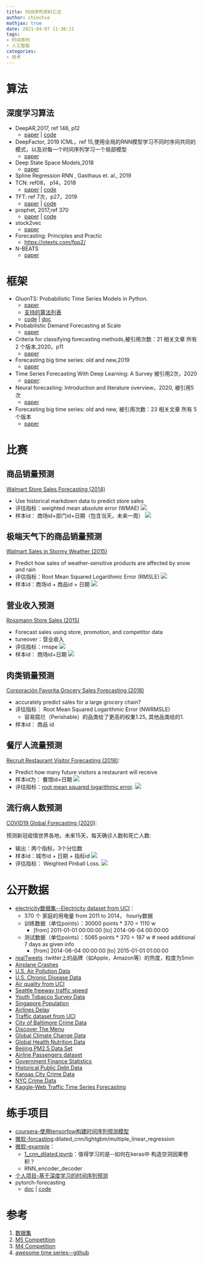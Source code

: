 ```yaml
---
title: 时间序列资料汇总
author: chiechie
mathjax: true
date: 2021-04-07 11:36:11
tags:
- 时间序列
- 人工智能
categories:
- 技术
---
```


# 算法

## 深度学习算法

- DeepAR,2017, ref 146, p12
    - [paper](https://arxiv.org/pdf/1704.04110.pdf) | [code](https://github.com/awslabs/gluon-ts/tree/master/src/gluonts/model/deepar)
- DeepFactor, 2019 ICML，ref 15,使用全局的RNN模型学习不同时序间共同的模式，以及对每一个时间序列学习一个局部模型
    - [paper](https://arxiv.org/abs/1905.12417)
- Deep State Space Models,2018
    - [paper](https://papers.nips.cc/paper/8004-deep-state-space-models-for-time-series-forecasting.pdf)
- Spline Regression RNN , Gasthaus et. al., 2019
- TCN: ref08， p14，2018
    - [paper](https://arxiv.org/pdf/1803.01271.pdf) | [code](https://github.com/locuslab/TCN)
- TFT:  ref 7次，p27，2019
  - [paper](https://arxiv.org/pdf/1912.09363.pdf) | [code](https://github.com/google-research/google-research/tree/master/tft)
- prophet, 2017,ref 370
  - [paper](https://peerj.com/preprints/3190.pdf) | [code](https://github.com/facebook/prophet)
- stock2vec
    - [paper](https://arxiv.org/abs/2010.01197)
- Forecasting: Principles and Practic 
    - https://otexts.com/fpp2/
- N-BEATS
  - [paper](http://arxiv.org/abs/1905.10437)

# 框架

- GluonTS: Probabilistic Time Series Models in Python.
    - [paper](https://arxiv.org/pdf/1906.05264.pdf)
    - [支持的算法列表](https://github.com/awslabs/gluon-ts/blob/master/REFERENCES.md)
    - [code](https://github.com/awslabs/gluon-ts) | [doc](https://gluon-ts.mxnet.io/)
- Probabilistic Demand Forecasting at Scale
    - [paper](http://www.vldb.org/pvldb/vol10/p1694-schelter.pdf)
- Criteria for classifying forecasting methods,被引用次数：21 相关文章 所有 2 个版本,2020，p11
    - [paper](https://www.sciencedirect.com/science/article/pii/S0169207019301529)
- Forecasting big time series: old and new,2019
    - [paper](https://dl.acm.org/doi/abs/10.1145/3292500.3332289)
- Time Series Forecasting With Deep Learning: A Survey 被引用2次，2020
    - [paper](/Users/stellazhao/Desktop/paper_2020时序预测综述.pdf):
- Neural forecasting: Introduction and literature overview，2020, 被引用5次
    - [paper](https://arxiv.org/abs/2004.10240)
- Forecasting big time series: old and new, 被引用次数：23 相关文章 所有 5 个版本
    - [paper](https://dl.acm.org/doi/abs/10.14778/3229863.3229878)


# 比赛


## 商品销量预测

[Walmart Store Sales Forecasting (2014)](https://www.kaggle.com/c/walmart-recruiting-store-sales-forecasting)

- Use historical markdown data to predict store sales
- 评估指标：weighted mean absolute error (WMAE)
   ![](https://firebasestorage.googleapis.com/v0/b/firescript-577a2.appspot.com/o/imgs%2Fapp%2Frf_learning%2FLDPLxG_AsI.png?alt=media&token=d615d942-e378-43d5-8fc4-a26d146bb0ac)
- 样本id： 商场id+部门id+日期（包含当天，未来一周）
  ![](https://firebasestorage.googleapis.com/v0/b/firescript-577a2.appspot.com/o/imgs%2Fapp%2Frf_learning%2FATkOrisXUk.png?alt=media&token=2dea8db9-d230-4266-9676-9e15bb2ed884)

## 极端天气下的商品销量预测

[Walmart Sales in Stormy Weather (2015)](https://www.kaggle.com/c/walmart-recruiting-sales-in-stormy-weather)
- Predict how sales of weather-sensitive products are affected by snow and rain
- 评估指标：Root Mean Squared Logarithmic Error (RMSLE)
  ![](https://firebasestorage.googleapis.com/v0/b/firescript-577a2.appspot.com/o/imgs%2Fapp%2Frf_learning%2F_jeBzeQgo1.png?alt=media&token=45740607-7629-4005-bb27-773c8df4e9d2)
- 样本id：商场id + 商品id + 日期
  ![](https://firebasestorage.googleapis.com/v0/b/firescript-577a2.appspot.com/o/imgs%2Fapp%2Frf_learning%2FD_Ba2ZU9Nw.png?alt=media&token=09ce23f2-d4a1-425d-a23c-ee85efea58a4)

## 营业收入预测

[Rossmann Store Sales (2015)](https://www.kaggle.com/c/rossmann-store-sales)

- Forecast sales using store, promotion, and competitor data
- tuneover：营业收入
- 评估指标：rmspe
  ![](https://firebasestorage.googleapis.com/v0/b/firescript-577a2.appspot.com/o/imgs%2Fapp%2Frf_learning%2FEA2frU1QNu.png?alt=media&token=e8991a1c-d50f-4390-833c-3925da591c89)
- 样本id： 商场id+日期
  ![](https://firebasestorage.googleapis.com/v0/b/firescript-577a2.appspot.com/o/imgs%2Fapp%2Frf_learning%2FHbQ0SWOSpS.png?alt=media&token=a01d1b85-c213-45a4-8a5f-d52f1aaf698b)

## 肉类销量预测

[Corporación Favorita Grocery Sales Forecasting (2018)](https://www.kaggle.com/c/favorita-grocery-sales-forecasting)

- accurately predict sales for a large grocery chain?
- 评估指标： Root Mean Squared Logarithmic Error (NWRMSLE)
    - 容易腐烂（Perishable）的品类给了更高的权重1.25, 其他品类给的1.
- 样本id： 商品 id

## 餐厅人流量预测

[Recruit Restaurant Visitor Forecasting (2018)](https://www.kaggle.com/c/recruit-restaurant-visitor-forecasting):

- Predict how many future visitors a restaurant will receive
- 样本id为： 餐馆id+日期
  ![](https://firebasestorage.googleapis.com/v0/b/firescript-577a2.appspot.com/o/imgs%2Fapp%2Frf_learning%2FM2vtlhu-kH.png?alt=media&token=0042496a-1f4e-4800-a982-8f2c0e6a8de7)
- 评估指标：[root mean squared logarithmic error](https://www.kaggle.com/wiki/RootMeanSquaredLogarithmicError).
  ![](https://firebasestorage.googleapis.com/v0/b/firescript-577a2.appspot.com/o/imgs%2Fapp%2Frf_learning%2FkPPvo0OwMp.png?alt=media&token=fd0cfe95-5a29-46ee-8ce6-905edfcf31c5)

## 流行病人数预测

[COVID19 Global Forecasting (2020)](https://www.kaggle.com/c/covid19-global-forecasting-week-5): 

预测新冠疫情世界各地，未来15天，每天确诊人数和死亡人数:

- 输出：两个指标，3个分位数
- 样本id：城市id + 日期 + 指标id
  ![](https://firebasestorage.googleapis.com/v0/b/firescript-577a2.appspot.com/o/imgs%2Fapp%2Frf_learning%2FmBk7V4JsDj.png?alt=media&token=39226fde-0ee6-4f72-bef0-8182809ae110)
- 评估指标： Weighted Pinball Loss.
  ![](https://firebasestorage.googleapis.com/v0/b/firescript-577a2.appspot.com/o/imgs%2Fapp%2Frf_learning%2F6KVBbgq7pC.png?alt=media&token=a5eb8da1-0f10-45d7-8caf-5119b3d8c46c)

# 公开数据

- [electricity数据集--Electricity dataset from UCI](https://archive.ics.uci.edu/ml/datasets/ElectricityLoadDiagrams20112014)： 
    - 370 个 家庭的用电量 from 2011 to 2014， hourly数据
    - 训练数据（单位points）：30000 points * 370  = 1110 w
        -  [from] 2011-01-01 00:00:00 [to] 2014-06-04 00:00:00
    - 测试数据（单位points）：5065 points  * 370  = 187 w  #   need additional 7 days as given info
        - [from] 2014-06-04 00:00:00 [to] 2015-01-01 01:00:00
- [realTweets](https://github.com/numenta/NAB/tree/master/data/realTweets) :twitter上的品牌（如Apple，Amazon等）的热度，粒度为5min
- [Airplane Crashes](https://data.world/data-society/airplane-crashes)
- [U.S. Air Pollution Data](https://data.world/data-society/us-air-pollution-data)
- [U.S. Chronic Disease Data](https://data.world/data-society/us-chronic-disease-data)
- [Air quality from UCI](http://archive.ics.uci.edu/ml/datasets/Air+Quality)
- [Seattle freeway traffic speed](https://github.com/zhiyongc/Seattle-Loop-Data)
- [Youth Tobacco Survey Data](https://data.world/data-society/youth-tobacco-survey-data)
- [Singapore Population](https://data.world/hxchua/populationsg)
- [Airlines Delay](https://data.world/data-society/airlines-delay)
- [Traffic dataset from UCI](https://archive.ics.uci.edu/ml/datasets/PEMS-SF)
- [City of Baltimore Crime Data](https://data.world/data-society/city-of-baltimore-crime-data)
- [Discover The Menu](https://data.world/data-society/discover-the-menu)
- [Global Climate Change Data](https://data.world/data-society/global-climate-change-data)
- [Global Health Nutrition Data](https://data.world/data-society/global-health-nutrition-data)
- [Beijing PM2.5 Data Set](https://raw.githubusercontent.com/jbrownlee/Datasets/master/pollution.csv)
- [Airline Passengers dataset](https://github.com/jbrownlee/Datasets/blob/master/airline-passengers.csv)
- [Government Finance Statistics](https://data.world/data-society/government-finance-statistics)
- [Historical Public Debt Data](https://data.world/data-society/historical-public-debt-data)
- [Kansas City Crime Data](https://data.world/data-society/kansas-city-crime-data)
- [NYC Crime Data](https://data.world/data-society/nyc-crime-data)
- [Kaggle-Web Traffic Time Series Forecasting](https://www.kaggle.com/c/web-traffic-time-series-forecasting)


# 练手项目

- [coursera-使用tensorfow构建时间序列预测模型](https://www.coursera.org/learn/tensorflow-sequences-time-series-and-prediction/ungradedLti/sFRBW/exercise-4-sunspots)
- [微软-forcasting](https://github.com/microsoft/forecasting/tree/master/fclib/fclib/models):dilated_cnn/lightgbm/multiple_linear_regression
- [微软-example](https://github.com/Azure/DeepLearningForTimeSeriesForecasting)：
    - [1_cnn_dilated.ipynb](https://github.com/Azure/DeepLearningForTimeSeriesForecasting/blob/master/1_CNN_dilated.ipynb)：值得学习的是--如何在keras中 构造空洞因果卷积？
    - RNN_encoder_decoder
- [个人项目-基于深度学习的时间序列预测](https://github.com/Alro10/deep-learning-time-series/tree/master/notebooks)
- pytorch-forecasting
    - [doc](https://pytorch-forecasting.readthedocs.io/en/latest/contribute.html) | [code](https://github.com/jdb78/pytorch-forecasting)
    

# 参考 

1. [数据集](https://github.com/jbrownlee/Datasets)
2. [M5 Competition](https://mofc.unic.ac.cy/m5-competition/)
3. [M4 Competition](https://github.com/Mcompetitions/M4-methods)
4. [awesome time series--github](https://github.com/cuge1995/awesome-time-series#Datasets)
